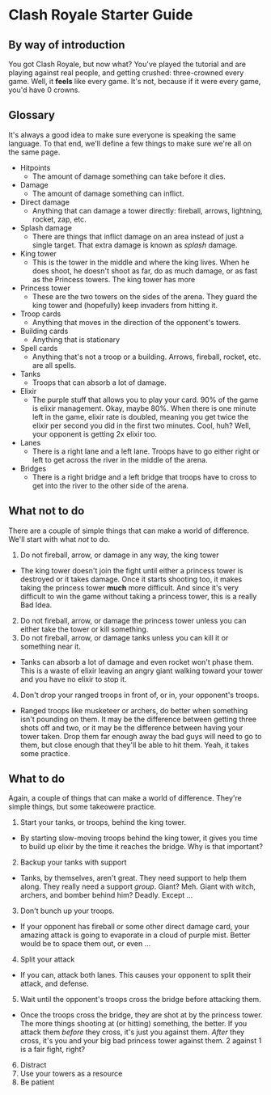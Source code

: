 # Clash Royale Starter Guide
## By way of introduction
You got Clash Royale, but now what?  You've played the tutorial and are playing against real people, and getting crushed: three-crowned
every game.  Well, it **feels** like every game.  It's not, because if it were every game, you'd have 0 crowns.

## Glossary
It's always a good idea to make sure everyone is speaking the same language.  To that end, we'll define a few things to make sure we're
all on the same page.
* Hitpoints
  * The amount of damage something can take before it dies.
* Damage
  * The amount of damage something can inflict.
* Direct damage
  * Anything that can damage a tower directly: fireball, arrows, lightning, rocket, zap, etc.
* Splash damage
  * There are things that inflict damage on an area instead of just a single target.  That extra damage is known as *splash* damage.
* King tower
  * This is the tower in the middle and where the king lives.  When he does shoot, he doesn't shoot as far, do as much damage, or
  as fast as the Princess towers.  The king tower has more 
* Princess tower
  * These are the two towers on the sides of the arena.  They guard the king tower and (hopefully) keep invaders from hitting it.
* Troop cards
  * Anything that moves in the direction of the opponent's towers.
* Building cards
  * Anything that is stationary
* Spell cards
  * Anything that's not a troop or a building.  Arrows, fireball, rocket, etc. are all spells.
* Tanks
  * Troops that can absorb a lot of damage.
* Elixir
  * The purple stuff that allows you to play your card.  90% of the game is elixir management.  Okay, maybe 80%.  When there is one
  minute left in the game, elixir rate is doubled, meaning you get twice the elixir per second you did in the first two minutes.  Cool,
  huh?  Well, your opponent is getting 2x elixir too.
* Lanes
  * There is a right lane and a left lane.  Troops have to go either right or left to get across the river in the middle of the arena.
* Bridges
  * There is a right bridge and a left bridge that troops have to cross to get into the river to the other side of the arena.

## What not to do
There are a couple of simple things that can make a world of difference.  We'll start with what *not* to do.
1. Do not fireball, arrow, or damage in any way, the king tower
  * The king tower doesn't join the fight until either a princess tower is destroyed or it takes damage.  Once it starts shooting too,
  it makes taking the princess tower **much** more difficult.  And since it's very difficult to win the game without taking a princess
  tower, this is a really Bad Idea.
2. Do not fireball, arrow, or damage the princess tower unless you can either take the tower or kill something.
3. Do not fireball, arrow, or damage tanks unless you can kill it or something near it.
  * Tanks can absorb a lot of damage and even rocket won't phase them.  This is a waste of elixir leaving an angry giant walking toward
  your tower and you have no elixir to stop it.
4. Don't drop your ranged troops in front of, or in, your opponent's troops.
  * Ranged troops like musketeer or archers, do better when something isn't pounding on them.  It may be the difference between getting
  three shots off and two, or it may be the difference between having your tower taken.  Drop them far enough away the bad guys will
  need to go to them, but close enough that they'll be able to hit them.  Yeah, it takes some practice.

## What to do
Again, a couple of things that can make a world of difference.  They're simple things, but some takeowere practice.
1. Start your tanks, or troops, behind the king tower.
  * By starting slow-moving troops behind the king tower, it gives you time to build up elixir by the time it reaches the bridge.  Why
  is that important?
2. Backup your tanks with support
  * Tanks, by themselves, aren't great. They need support to help them along.  They really need a support *group*.  Giant?  Meh.  Giant
  with witch, archers, and bomber behind him?  Deadly.  Except ...
3. Don't bunch up your troops.
  * If your opponent has fireball or some other direct damage card, your amazing attack is going to evaporate in a cloud of purple mist.
  Better would be to space them out, or even ...
4. Split your attack
  * If you can, attack both lanes.  This causes your opponent to split their attack, and defense.
5. Wait until the opponent's troops cross the bridge before attacking them.
  * Once the troops cross the bridge, they are shot at by the princess tower.  The more things shooting at (or hitting) something,
  the better.  If you attack them *before* they cross, it's just you against them.  *After* they cross, it's you and your big bad
  princess tower against them.  2 against 1 is a fair fight, right?
6. Distract
7. Use your towers as a resource
8. Be patient

